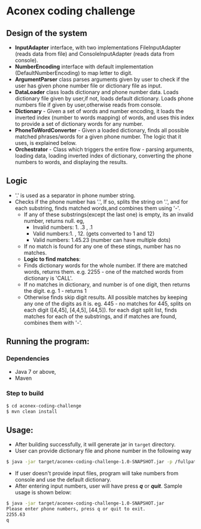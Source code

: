# Aconex coding challenge

## Design of the system
- **InputAdapter** interface, with two implementations FileInputAdapter (reads data from file) and ConsoleInputAdapter
(reads data from console).
- **NumberEncoding** interface with default implementation (DefaultNumberEncoding) to map letter to digit.
- **ArgumentParser** class parses arguments given by user to check if the user has given phone number file or dictionary file as input.
- **DataLoader** class loads dictionary and phone number data. Loads dictionary file given by user,if not, loads default dictionary. Loads phone numbers file if given by user,otherwise reads from console.
- **Dictionary** - Given a set of words and number encoding, it loads the inverted index (number to words mapping) of words, and uses this index to provide a set of dictionary words for any number.
- **PhoneToWordConverter** - Given a loaded dictionary, finds all possible matched phrases/words for a given phone number. The logic that it uses, is explained below.
- **Orchestrator** - Class which triggers the entire flow - parsing arguments, loading data, loading inverted index of dictionary, converting the phone numbers to words, and displaying the results.

## Logic
- '.' is used as a separator in phone number string.
- Checks if the phone number has '.', If so, splits the string on '.', and for each substring, finds matched words,and combines them using '-'.
    * If any of these substrings(except the last one) is empty, its an invalid number, returns null. eg, 
        - Invalid numbers: 1. .3 , .1  
        - Valid numbers:1. , 12. (gets converted to 1 and 12)
        - Valid numbers: 1.45.23 (number can have multiple dots)
    * If no match is found for any one of these stings, number has no matches.
    * **Logic to find matches**:
    * Finds dictionary words for the whole number. If there are matched words, returns them.
        e.g. 2255 -  one of the matched words from dictionary is 'CALL'.
    * If no matches in dictionary, and number is of one digit, then returns the digit.
        e.g. 1 -  returns 1
    * Otherwise finds skip digit results. All possible matches by keeping any one of the digits as it is. eg. 445 - no matches for 445, splits on each digit ([4,45], [4,4,5], [44,5]). for each digit split list, finds matches for each of the substrings, and if matches are found, combines them with '-'.

##

## Running the program:

### Dependencies
- Java 7 or above,
- Maven  

### Step to build
```sh
$ cd aconex-coding-challenge
$ mvn clean install
```

## Usage:

- After building successfully, it will generate jar in `target` directory.
- User can provide dictionary file and phone number in the following way

```sh
$ java -jar target/aconex-coding-challenge-1.0-SNAPSHOT.jar -p /fullpath/filename.txt -d /fullpath/dictionary.txt
``` 
- If user doesn't provide input files, program will take numbers from console and use the default dictionary.
- After entering input numbers, user will have press ***q*** or ***quit***. Sample usage is shown below:
```sh
$ java -jar target/aconex-coding-challenge-1.0-SNAPSHOT.jar 
Please enter phone numbers, press q or quit to exit.
2255.63
q
```
